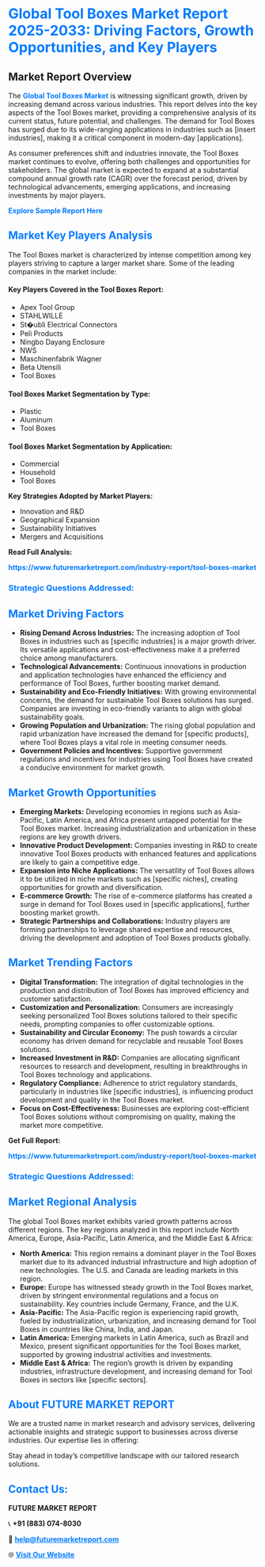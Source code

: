 <h1 style="color: #007BFF;">Global Tool Boxes Market Report 2025-2033: Driving Factors, Growth Opportunities, and Key Players</h1>

<section id="overview">
<h2>Market Report Overview</h2>
<p>The <a href="https://www.futuremarketreport.com/industry-report/tool-boxes-market" style="color: #007BFF; text-decoration: none;"><strong>Global Tool Boxes Market</strong></a> is witnessing significant growth, driven by increasing demand across various industries. This report delves into the key aspects of the Tool Boxes market, providing a comprehensive analysis of its current status, future potential, and challenges. The demand for Tool Boxes has surged due to its wide-ranging applications in industries such as [insert industries], making it a critical component in modern-day [applications].</p>
<p>As consumer preferences shift and industries innovate, the Tool Boxes market continues to evolve, offering both challenges and opportunities for stakeholders. The global market is expected to expand at a substantial compound annual growth rate (CAGR) over the forecast period, driven by technological advancements, emerging applications, and increasing investments by major players.</p>
</section>

<section id="overview">
<p><a href="https://www.futuremarketreport.com/request-sample/reportId=101066" style="color: #007BFF; text-decoration: none;"><strong>Explore Sample Report Here</strong></a></p>
</section>

<section id="key-players">
<h2 style="color: #007BFF;">Market Key Players Analysis</h2>
<p>The Tool Boxes market is characterized by intense competition among key players striving to capture a larger market share. Some of the leading companies in the market include:</p>
<h4>Key Players Covered in the Tool Boxes Report:</h4>
<ul><li>Apex Tool Group</li><li>STAHLWILLE</li><li>St�ubli Electrical Connectors</li><li>Peli Products</li><li>Ningbo Dayang Enclosure</li><li>NWS</li><li>Maschinenfabrik Wagner</li><li>Beta Utensili</li><li>Tool Boxes</li></ul>
<h4>Tool Boxes Market Segmentation by Type:</h4>
<ul><li>Plastic</li><li>Aluminum</li><li>Tool Boxes</li></ul>

<h4>Tool Boxes Market Segmentation by Application:</h4>
<ul><li>Commercial</li><li>Household</li><li>Tool Boxes</li></ul>
<p><strong>Key Strategies Adopted by Market Players:</strong></p>
<ul>
<li>Innovation and R&D</li>
<li>Geographical Expansion</li>
<li>Sustainability Initiatives</li>
<li>Mergers and Acquisitions</li>
</ul>
</section>

<section>
<p><strong>Read Full Analysis: </strong></p><a href="https://www.futuremarketreport.com/industry-report/tool-boxes-market" style="color: #007BFF; text-decoration: none;"><strong>https://www.futuremarketreport.com/industry-report/tool-boxes-market</strong></a>
<h3 style="color: #007BFF;">Strategic Questions Addressed:</h3>
</section>

<section id="driving-factors">
<h2 style="color: #007BFF;">Market Driving Factors</h2>
<ul>
<li><strong>Rising Demand Across Industries:</strong> The increasing adoption of Tool Boxes in industries such as [specific industries] is a major growth driver. Its versatile applications and cost-effectiveness make it a preferred choice among manufacturers.</li>
<li><strong>Technological Advancements:</strong> Continuous innovations in production and application technologies have enhanced the efficiency and performance of Tool Boxes, further boosting market demand.</li>
<li><strong>Sustainability and Eco-Friendly Initiatives:</strong> With growing environmental concerns, the demand for sustainable Tool Boxes solutions has surged. Companies are investing in eco-friendly variants to align with global sustainability goals.</li>
<li><strong>Growing Population and Urbanization:</strong> The rising global population and rapid urbanization have increased the demand for [specific products], where Tool Boxes plays a vital role in meeting consumer needs.</li>
<li><strong>Government Policies and Incentives:</strong> Supportive government regulations and incentives for industries using Tool Boxes have created a conducive environment for market growth.</li>
</ul>
</section>

<section id="growth-opportunities">
<h2 style="color: #007BFF;">Market Growth Opportunities</h2>
<ul>
<li><strong>Emerging Markets:</strong> Developing economies in regions such as Asia-Pacific, Latin America, and Africa present untapped potential for the Tool Boxes market. Increasing industrialization and urbanization in these regions are key growth drivers.</li>
<li><strong>Innovative Product Development:</strong> Companies investing in R&D to create innovative Tool Boxes products with enhanced features and applications are likely to gain a competitive edge.</li>
<li><strong>Expansion into Niche Applications:</strong> The versatility of Tool Boxes allows it to be utilized in niche markets such as [specific niches], creating opportunities for growth and diversification.</li>
<li><strong>E-commerce Growth:</strong> The rise of e-commerce platforms has created a surge in demand for Tool Boxes used in [specific applications], further boosting market growth.</li>
<li><strong>Strategic Partnerships and Collaborations:</strong> Industry players are forming partnerships to leverage shared expertise and resources, driving the development and adoption of Tool Boxes products globally.</li>
</ul>
</section>

<section id="trending-factors">
<h2 style="color: #007BFF;">Market Trending Factors</h2>
<ul>
<li><strong>Digital Transformation:</strong> The integration of digital technologies in the production and distribution of Tool Boxes has improved efficiency and customer satisfaction.</li>
<li><strong>Customization and Personalization:</strong> Consumers are increasingly seeking personalized Tool Boxes solutions tailored to their specific needs, prompting companies to offer customizable options.</li>
<li><strong>Sustainability and Circular Economy:</strong> The push towards a circular economy has driven demand for recyclable and reusable Tool Boxes solutions.</li>
<li><strong>Increased Investment in R&D:</strong> Companies are allocating significant resources to research and development, resulting in breakthroughs in Tool Boxes technology and applications.</li>
<li><strong>Regulatory Compliance:</strong> Adherence to strict regulatory standards, particularly in industries like [specific industries], is influencing product development and quality in the Tool Boxes market.</li>
<li><strong>Focus on Cost-Effectiveness:</strong> Businesses are exploring cost-efficient Tool Boxes solutions without compromising on quality, making the market more competitive.</li>
</ul>
</section>

<section>
<p><strong>Get Full Report: </strong></p><a href="https://www.futuremarketreport.com/industry-report/tool-boxes-market" style="color: #007BFF; text-decoration: none;"><strong>https://www.futuremarketreport.com/industry-report/tool-boxes-market</strong></a>
<h3 style="color: #007BFF;">Strategic Questions Addressed:</h3>
</section>


<section id="regional-analysis">
<h2 style="color: #007BFF;">Market Regional Analysis</h2>
<p>The global Tool Boxes market exhibits varied growth patterns across different regions. The key regions analyzed in this report include North America, Europe, Asia-Pacific, Latin America, and the Middle East & Africa:</p>
<ul>
<li><strong>North America:</strong> This region remains a dominant player in the Tool Boxes market due to its advanced industrial infrastructure and high adoption of new technologies. The U.S. and Canada are leading markets in this region.</li>
<li><strong>Europe:</strong> Europe has witnessed steady growth in the Tool Boxes market, driven by stringent environmental regulations and a focus on sustainability. Key countries include Germany, France, and the U.K.</li>
<li><strong>Asia-Pacific:</strong> The Asia-Pacific region is experiencing rapid growth, fueled by industrialization, urbanization, and increasing demand for Tool Boxes in countries like China, India, and Japan.</li>
<li><strong>Latin America:</strong> Emerging markets in Latin America, such as Brazil and Mexico, present significant opportunities for the Tool Boxes market, supported by growing industrial activities and investments.</li>
<li><strong>Middle East & Africa:</strong> The region’s growth is driven by expanding industries, infrastructure development, and increasing demand for Tool Boxes in sectors like [specific sectors].</li>
</ul>
</section>

<footer>
<h2 style="color: #007BFF;">About FUTURE MARKET REPORT</h2>
<p>We are a trusted name in market research and advisory services, delivering actionable insights and strategic support to businesses across diverse industries. Our expertise lies in offering:</p>

<p>Stay ahead in today’s competitive landscape with our tailored research solutions.</p>

<h2 style="color: #007BFF;">Contact Us:</h2>
<p><strong>FUTURE MARKET REPORT</strong></p>
<p>📞 <strong>+91 (883) 074-8030</strong></p>
<p>📧 <strong><a href="mailto:help@futuremarketreport.com" style="color: #007BFF;">help@futuremarketreport.com</a></strong></p>
<p>🌐 <strong><a href="https://www.futuremarketreport.com/" style="color: #007BFF;">Visit Our Website</a></strong></p>
</footer>